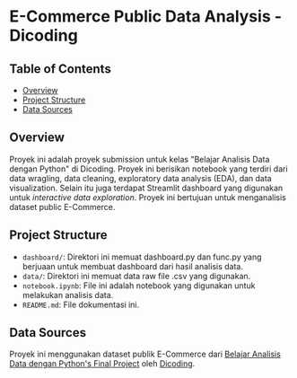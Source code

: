 # E-Commerce Public Data Analysis - Dicoding

## Table of Contents
- [Overview](#overview)
- [Project Structure](#project-structure)
- [Data Sources](#data-sources)

## Overview
Proyek ini adalah proyek submission untuk kelas "Belajar Analisis Data dengan Python" di Dicoding. Proyek ini berisikan notebook yang terdiri dari data wragling, data cleaning, exploratory data analysis (EDA), dan data visualization. Selain itu juga terdapat Streamlit dashboard yang digunakan untuk _interactive data exploration_. Proyek ini bertujuan untuk menganalisis dataset public E-Commerce.

## Project Structure
- `dashboard/`: Direktori ini memuat dashboard.py dan func.py yang berjuaan untuk membuat dashboard dari hasil analisis data.
- `data/`: Direktori ini memuat data raw file .csv yang digunakan.
- `notebook.ipynb`: File ini adalah notebook yang digunakan untuk melakukan analisis data.
- `README.md`: File dokumentasi ini.

## Data Sources
Proyek ini menggunakan dataset publik E-Commerce dari [Belajar Analisis Data dengan Python's Final Project](https://drive.google.com/file/d/1MsAjPM7oKtVfJL_wRp1qmCajtSG1mdcK/view) oleh [Dicoding](https://www.dicoding.com/).
